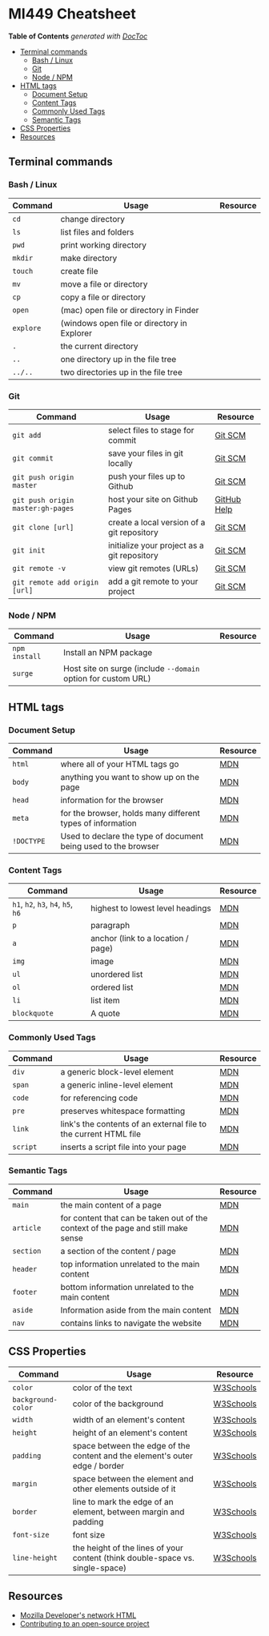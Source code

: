 # MI449 Cheatsheet

<!-- START doctoc generated TOC please keep comment here to allow auto update -->
<!-- DON'T EDIT THIS SECTION, INSTEAD RE-RUN doctoc TO UPDATE -->
**Table of Contents**  *generated with [DocToc](https://github.com/thlorenz/doctoc)*

- [Terminal commands](#terminal-commands)
  - [Bash / Linux](#bash--linux)
  - [Git](#git)
  - [Node / NPM](#node--npm)
- [HTML tags](#html-tags)
  - [Document Setup](#document-setup)
  - [Content Tags](#content-tags)
  - [Commonly Used Tags](#commonly-used-tags)
  - [Semantic Tags](#semantic-tags)
- [CSS Properties](#css-properties)
- [Resources](#resources)

<!-- END doctoc generated TOC please keep comment here to allow auto update -->

## Terminal commands

### Bash / Linux

Command | Usage | Resource
----- | ----- | -----
`cd`	| change directory
`ls`	| list files and folders
`pwd`	| print working directory
`mkdir`	| make directory
`touch`	| create file
`mv`	| move a file or directory
`cp`	| copy a file or directory
`open`  | (mac)	open file or directory in Finder
`explore` | (windows	open file or directory in Explorer
`.`	    | the current directory
`..`	| one directory up in the file tree
`../..`	| two directories up in the file tree

### Git

Command | Usage | Resource
----- | ----- | -----
`git add`	        | select files to stage for commit | [Git SCM](https://git-scm.com/docs/git-add)
`git commit`    	| save your files in git locally | [Git SCM](https://git-scm.com/docs/git-commit)
`git push origin master`        	| push your files up to Github | [Git SCM](https://git-scm.com/docs/git-push)
`git push origin master:gh-pages`	| host your site on Github Pages | [GitHub Help](https://help.github.com/articles/creating-project-pages-using-the-command-line/)
`git clone [url]`   | create a local version of a git repository | [Git SCM](https://git-scm.com/docs/git-clone)
`git init`	        | initialize your project as a git repository | [Git SCM](https://git-scm.com/docs/git-init)
`git remote -v`	    | view git remotes (URLs) | [Git SCM](https://git-scm.com/docs/git-remote)
`git remote add origin [url]`	    | add a git remote to your project | [Git SCM](https://git-scm.com/docs/git-remote)

### Node / NPM

Command | Usage | Resource
----- | ----- | -----
`npm install` | Install an NPM package
`surge` | Host site on surge (include `--domain` option for custom URL)

## HTML tags

### Document Setup

Command | Usage | Resource
----- | ----- | -----
`html`	| where all of your HTML tags go | [MDN](https://developer.mozilla.org/en-US/docs/Web/HTML/Element/html)
`body`	| anything you want to show up on the page | [MDN](https://developer.mozilla.org/en-US/docs/Web/HTML/Element/body)
`head`	| information for the browser | [MDN](https://developer.mozilla.org/en-US/docs/Web/HTML/Element/head)
`meta`	| for the browser, holds many different types of information | [MDN](https://developer.mozilla.org/en-US/docs/Web/HTML/Element/meta)
`!DOCTYPE`  | Used to declare the type of document being used to the browser | [MDN](https://developer.mozilla.org/en-US/docs/Glossary/Doctype)

### Content Tags

Command | Usage | Resource
----- | ----- | -----
`h1`, `h2`, `h3`, `h4`, `h5`, `h6`	| highest to lowest level headings | [MDN](https://developer.mozilla.org/en-US/docs/Web/HTML/Element/Heading_Elements)
`p`	| paragraph | [MDN](https://developer.mozilla.org/en-US/docs/Web/HTML/Element/p)
`a`	| anchor (link to a location / page) | [MDN](https://developer.mozilla.org/en-US/docs/Web/HTML/Element/a)
`img`	| image | [MDN](https://developer.mozilla.org/en-US/docs/Web/HTML/Element/img)
`ul`	| unordered list | [MDN](https://developer.mozilla.org/en-US/docs/Web/HTML/Element/ul)
`ol`	| ordered list | [MDN](https://developer.mozilla.org/en-US/docs/Web/HTML/Element/ol)
`li`	| list item | [MDN](https://developer.mozilla.org/en-US/docs/Web/HTML/Element/li)
`blockquote`    | A quote | [MDN](https://developer.mozilla.org/en-US/docs/Web/HTML/Element/blockquote)

### Commonly Used Tags

Command | Usage | Resource
----- | ----- | -----
`div`	| a generic block-level element | [MDN](https://developer.mozilla.org/en-US/docs/Web/HTML/Element/div)
`span`	| a generic inline-level element | [MDN](https://developer.mozilla.org/en-US/docs/Web/HTML/Element/span)
`code`	| for referencing code | [MDN](https://developer.mozilla.org/en-US/docs/Web/HTML/Element/code)
`pre`	| preserves whitespace formatting | [MDN](https://developer.mozilla.org/en-US/docs/Web/HTML/Element/pre)
`link`	| link's the contents of an external file to the current HTML file | [MDN](https://developer.mozilla.org/en-US/docs/Web/HTML/Element/link)
`script`	| inserts a script file into your page | [MDN](https://developer.mozilla.org/en-US/docs/Web/HTML/Element/script)

### Semantic Tags

Command | Usage | Resource
----- | ----- | -----
`main`	| the main content of a page | [MDN](https://developer.mozilla.org/en-US/docs/Web/HTML/Element/main)
`article`	| for content that can be taken out of the context of the page and still make sense | [MDN](https://developer.mozilla.org/en-US/docs/Web/HTML/Element/article)
`section`	| a section of the content / page | [MDN](https://developer.mozilla.org/en-US/docs/Web/HTML/Element/section)
`header`	| top information unrelated to the main content | [MDN](https://developer.mozilla.org/en-US/docs/Web/HTML/Element/header)
`footer`	| bottom information unrelated to the main content | [MDN](https://developer.mozilla.org/en-US/docs/Web/HTML/Element/footer)
`aside`	| Information aside from the main content | [MDN](https://developer.mozilla.org/en-US/docs/Web/HTML/Element/aside)
`nav`	| contains links to navigate the website | [MDN](https://developer.mozilla.org/en-US/docs/Web/HTML/Element/nav)

## CSS Properties

Command | Usage | Resource
----- | ----- | -----
`color`	| color of the text | [W3Schools](https://www.w3schools.com/cssref/pr_text_color.asp)
`background-color`	| color of the background | [W3Schools](https://www.w3schools.com/cssref/pr_background-color.asp)
`width`	| width of an element's content | [W3Schools](https://www.w3schools.com/cssref/pr_dim_width.asp)
`height`	| height of an element's content | [W3Schools](https://www.w3schools.com/cssref/pr_dim_height.asp)
`padding`	| space between the edge of the content and the element's outer edge / border | [W3Schools](https://www.w3schools.com/cssref/pr_padding.asp)
`margin`	| space between the element and other elements outside of it | [W3Schools](https://www.w3schools.com/cssref/pr_margin.asp)
`border`	| line to mark the edge of an element, between margin and padding | [W3Schools](https://www.w3schools.com/cssref/pr_border.asp)
`font-size`	| font size | [W3Schools](https://www.w3schools.com/cssref/pr_font_size.asp)
`line-height`	| the height of the lines of your content (think double-space vs. single-space) | [W3Schools](https://www.w3schools.com/cssref/pr_line_height.asp)

## Resources

- [Mozilla Developer's network HTML](https://developer.mozilla.org/en-US/docs/Web/HTML)
- [Contributing to an open-source project](https://akrabat.com/the-beginners-guide-to-contributing-to-a-github-project/#summarythe-beginners-guide-to-contributing-to-a-github-project/)